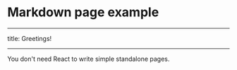 # Markdown page example
---

title: Greetings!

---



You don't need React to write simple standalone pages.
